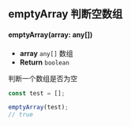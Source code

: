 ## emptyArray 判断空数组

#### emptyArray(array: any[])

- **array** `any[]` 数组
- **Return** `boolean`

判断一个数组是否为空

``` typescript
const test = [];

emptyArray(test); 
// true
```
